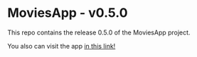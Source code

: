 # MoviesApp - v0.5.0

This repo contains the release 0.5.0 of the MoviesApp project.

You also can visit the app [in this link!](https://movies-app.vercel.app)
